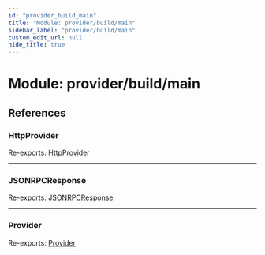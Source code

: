 ```yaml
---
id: "provider_build_main"
title: "Module: provider/build/main"
sidebar_label: "provider/build/main"
custom_edit_url: null
hide_title: true
---
```


# Module: provider/build/main

## References

### HttpProvider

Re-exports: [HttpProvider](../classes/provider_build_main_httpprovider.httpprovider.md)

___

### JSONRPCResponse

Re-exports: [JSONRPCResponse](provider_build_main_jsonrpc.md#jsonrpcresponse)

___

### Provider

Re-exports: [Provider](../interfaces/provider_build_main_jsonrpc.provider.md)
